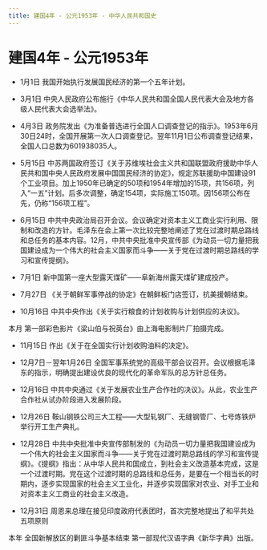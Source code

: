 ```yaml
---
title: 建国4年 - 公元1953年 - 中华人民共和国史
---
```


# 建国4年 - 公元1953年

+ 1月1日 我国开始执行发展国民经济的第一个五年计划。

+ 3月1日 中央人民政府公布施行《中华人民共和国全国人民代表大会及地方各级人民代表大会选举法》。

+ 4月3日 政务院发出《为准备普选进行全国人口调查登记的指示》。1953年6月30日24时，全国开展第一次人口调查登记。翌年11月1日公布调查登记结果，全国人口总数为601938035人。

+ 5月15日 中苏两国政府签订《关于苏维埃社会主义共和国联盟政府援助中华人民共和国中央人民政府发展中国国民经济的协定》，规定苏联援助中国建设91个工业项目。加上1950年已确定的50项和1954年增加的15项，共156项，列入“一五”计划。后多次调整，确定154项，实际施工150项。因156项公布在先，仍称“156项工程”。

+ 6月15日 中共中央政治局召开会议。会议确定对资本主义工商业实行利用、限制和改造的方针。毛泽东在会上第一次比较完整地阐述了党在过渡时期总路线和总任务的基本内容。12月，中共中央批准中央宣传部《为动员一切力量把我国建设成为一个伟大的社会主义国家而斗争——关于党在过渡时期总路线的学习和宣传提纲》。

+ 7月1日 新中国第一座大型露天煤矿——阜新海州露天煤矿建成投产。

+ 7月27日 《关于朝鲜军事停战的协定》在朝鲜板门店签订，抗美援朝结束。

+ 10月16日 中共中央作出《关于实行粮食的计划收购与计划供应的决议》。

本月 第一部彩色影片《梁山伯与祝英台》由上海电影制片厂拍摄完成。

+ 11月15日 作出《关于在全国实行计划收购油料的决定》。

+ 12月7日－翌年1月26日 全国军事系统党的高级干部会议召开。会议根据毛泽东的指示，明确提出建设优良的现代化的革命军队的总方针总任务。

+ 12月16日 中共中央通过《关于发展农业生产合作社的决议》。从此，农业生产合作社从试办阶段进入发展阶段。

+ 12月26日 鞍山钢铁公司三大工程——大型轧钢厂、无缝钢管厂、七号炼铁炉举行开工生产典礼。

+ 12月28日 中共中央批准中央宣传部制发的《为动员一切力量把我国建设成为一个伟大的社会主义国家而斗争——关于党在过渡时期总路线的学习和宣传提纲》。《提纲》指出：从中华人民共和国成立，到社会主义改造基本完成，这是一个过渡时期。党在这个过渡时期的总路线和总任务，是要在一个相当长的时期内，逐步实现国家的社会主义工业化，并逐步实现国家对农业、对手工业和对资本主义工商业的社会主义改造。

+ 12月31日 周恩来总理在接见印度政府代表团时，首次完整地提出了和平共处五项原则

本年 全国新解放区的剿匪斗争基本结束
    第一部现代汉语字典《新华字典》出版。